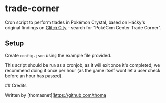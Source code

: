 # trade-corner

Cron script to perform trades in Pokémon Crystal, based on Háčky's original findings on [Glitch City](https://archives.glitchcity.info/forums/board-76/thread-7509/page-0.html) - search for "PokéCom Center Trade Corner".

## Setup

Create `config.json` using the example file provided.

This script should be run as a cronjob, as it will exit once it's completed; we recommend doing it once per hour (as the game itself wont let a user check before an hour has passed).

## Credits

Written by [thomasnet](https://github.com/thoma